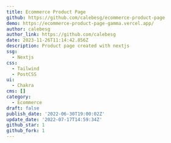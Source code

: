 ```yaml
---
title: Ecommerce Product Page
github: https://github.com/calebesg/ecommerce-product-page
demo: https://ecommerce-product-page-gamma.vercel.app/
author: calebesg
author_link: https://github.com/calebesg
date: 2023-11-26T11:14:42.856Z
description: Product page created with nextjs
ssg:
  - Nextjs
css:
  - Tailwind
  - PostCSS
ui:
  - Chakra
cms: []
category:
  - Ecommerce
draft: false
publish_date: '2022-06-30T19:00:02Z'
update_date: '2022-07-17T14:59:34Z'
github_star: 1
github_fork: 1
---
```


